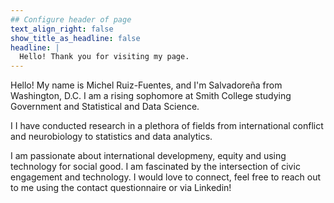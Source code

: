 ```yaml
---
## Configure header of page
text_align_right: false
show_title_as_headline: false
headline: |
  Hello! Thank you for visiting my page.
---
```


<!-- this is a subheadline -->
Hello! My name is Michel Ruiz-Fuentes, and I'm Salvadoreña from Washington, D.C. I am a rising sophomore at Smith College studying Government and Statistical and Data Science. 

I I have conducted research in a plethora of fields from international conflict and neurobiology to statistics and data analytics. 
 
I am passionate about international developmeny, equity and using technology for social good. I am fascinated by the intersection of civic engagement and technology. I would love to connect, feel free to reach out to me using the contact questionnaire or via Linkedin!
 
 

